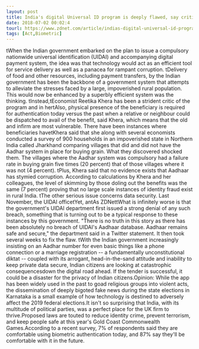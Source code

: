 ```yaml
---
layout: post
title: India's digital Universal ID program is deeply flawed, say critics
date: 2018-07-02 00:02:4
tourl: https://www.zdnet.com/article/indias-digital-universal-id-program-is-deeply-flawed-say-critics/
tags: [Act,Biometric]
---
```

 tWhen the Indian government embarked on the plan to issue a compulsory nationwide universal identification (UIDAI) and accompanying digital payment system, the idea was that technology would act as an efficient tool for service delivery as well as a panacea for rampant corruption. tDelivery of food and other resources, including payment transfers, by the Indian government has been the backbone of a government system that attempts to alleviate the stresses faced by a large, impoverished rural population. This would now be enhanced by a superbly efficient system was the thinking. tInstead,tEconomist Reetika Khera has been a strident critic of the program and in hertAlso, physical presence of the beneficiary is required for authentication today versus the past when a relative or neighbour could be dispatched to avail of the benefit, said Khera, which means that the old and infirm are most vulnerable. There have been instances where beneficiaries havetKhera said that she along with several economists conducted a survey of 900 households in an impoverished state in Northern India called Jharkhand comparing villages that did and did not have the Aadhar system in place for buying grain. What they discovered shocked them. The villages where the Aadhar system was compulsory had a failure rate in buying grain five times (20 percent) that of those villages where it was not (4 percent). tPlus, Khera said that no evidence exists that Aadhaar has stymied corruption. According to calculations by Khera and her colleagues, the level of skimming by those doling out the benefits was the same (7 percent) proving that no large scale instances of identity fraud exist in rural India. tThe other serious issue concerns data security. Last November, the UIDAI officetYet, antAs ZDNettWhat is infinitely worse is that the government's UIDAI department first issued a strong denial of any such breach, something that is turning out to be a typical response to these instances by this government. "There is no truth in this story as there has been absolutely no breach of UIDAI's Aadhaar database. Aadhaar remains safe and secure," the department said in a Twitter statement. It then took several weeks to fix the flaw. tWith the Indian government increasingly insisting on an Aadhar number for even basic things like a phone connection or a marriage registration -- a fundamentally unconstitutional diktat -- coupled with its arrogant, head-in-the-sand attitude and inability to keep private data secure, Indian citizens are looking at catastrophic consequencesdown the digital road ahead. If the tender is successful, it could be a disaster for the privacy of Indian citizens.Opinion: While the app has been widely used in the past to goad religious groups into violent acts, the dissemination of deeply bigoted fake news during the state elections in Karnataka is a small example of how technology is destined to adversely affect the 2019 federal elections.It isn't so surprising that India, with its multitude of political parties, was a perfect place for the UK firm to thrive.Proposed laws are touted to reduce identity crime, prevent terrorism, and keep people safe at this year's Gold Coast Commonwealth Games.According to a recent survey, 7% of respondents said they are comfortable using biometric authentication today, and 87% say they'll be comfortable with it in the future.